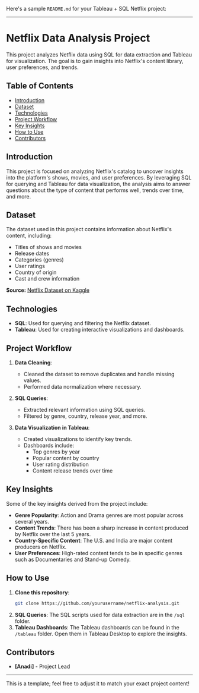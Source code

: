 Here's a sample `README.md` for your Tableau + SQL Netflix project:

---

# Netflix Data Analysis Project

This project analyzes Netflix data using SQL for data extraction and Tableau for visualization. The goal is to gain insights into Netflix's content library, user preferences, and trends.

## Table of Contents

- [Introduction](#introduction)
- [Dataset](#dataset)
- [Technologies](#technologies)
- [Project Workflow](#project-workflow)
- [Key Insights](#key-insights)
- [How to Use](#how-to-use)
- [Contributors](#contributors)

## Introduction

This project is focused on analyzing Netflix's catalog to uncover insights into the platform's shows, movies, and user preferences. By leveraging SQL for querying and Tableau for data visualization, the analysis aims to answer questions about the type of content that performs well, trends over time, and more.

## Dataset

The dataset used in this project contains information about Netflix's content, including:

- Titles of shows and movies
- Release dates
- Categories (genres)
- User ratings
- Country of origin
- Cast and crew information

**Source:** [Netflix Dataset on Kaggle](https://www.kaggle.com/shivamb/netflix-shows)

## Technologies

- **SQL**: Used for querying and filtering the Netflix dataset.
- **Tableau**: Used for creating interactive visualizations and dashboards.

## Project Workflow

1. **Data Cleaning**: 
   - Cleaned the dataset to remove duplicates and handle missing values.
   - Performed data normalization where necessary.
  
2. **SQL Queries**:
   - Extracted relevant information using SQL queries. 
   - Filtered by genre, country, release year, and more.

3. **Data Visualization in Tableau**:
   - Created visualizations to identify key trends.
   - Dashboards include:
     - Top genres by year
     - Popular content by country
     - User rating distribution
     - Content release trends over time

## Key Insights

Some of the key insights derived from the project include:

- **Genre Popularity**: Action and Drama genres are most popular across several years.
- **Content Trends**: There has been a sharp increase in content produced by Netflix over the last 5 years.
- **Country-Specific Content**: The U.S. and India are major content producers on Netflix.
- **User Preferences**: High-rated content tends to be in specific genres such as Documentaries and Stand-up Comedy.

## How to Use

1. **Clone this repository**:
   ```bash
   git clone https://github.com/yourusername/netflix-analysis.git
   ```
2. **SQL Queries**: The SQL scripts used for data extraction are in the `/sql` folder.
3. **Tableau Dashboards**: The Tableau dashboards can be found in the `/tableau` folder. Open them in Tableau Desktop to explore the insights.

## Contributors

- **[Anadi]** - Project Lead

---

This is a template; feel free to adjust it to match your exact project content!
